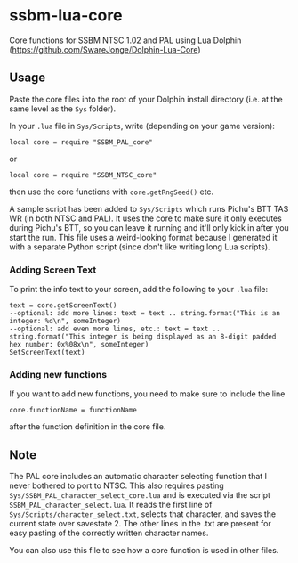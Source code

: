 # ssbm-lua-core

Core functions for SSBM NTSC 1.02 and PAL using Lua Dolphin (https://github.com/SwareJonge/Dolphin-Lua-Core)

## Usage

Paste the core files into the root of your Dolphin install directory (i.e. at the same level as the `Sys` folder).

In your `.lua` file in `Sys/Scripts`, write (depending on your game version):

`local core = require "SSBM_PAL_core"` 

or

`local core = require "SSBM_NTSC_core"`

then use the core functions with `core.getRngSeed()` etc.

A sample script has been added to `Sys/Scripts` which runs Pichu's BTT TAS WR (in both NTSC and PAL). It uses the core to make sure it only executes during Pichu's BTT, so you can leave it running and it'll only kick in after you start the run. This file uses a weird-looking format because I generated it with a separate Python script (since don't like writing long Lua scripts).

### Adding Screen Text

To print the info text to your screen, add the following to your `.lua` file:

```
text = core.getScreenText()
--optional: add more lines: text = text .. string.format("This is an integer: %d\n", someInteger)
--optional: add even more lines, etc.: text = text .. string.format("This integer is being displayed as an 8-digit padded hex number: 0x%08x\n", someInteger)
SetScreenText(text)
```
		
### Adding new functions

If you want to add new functions, you need to make sure to include the line

`core.functionName = functionName`

after the function definition in the core file.

## Note

The PAL core includes an automatic character selecting function that I never bothered to port to NTSC. This also requires pasting `Sys/SSBM_PAL_character_select_core.lua` and is executed via the script `SSBM_PAL_character_select.lua`. It reads the first line of `Sys/Scripts/character_select.txt`, selects that character, and saves the current state over savestate 2. The other lines in the .txt are present for easy pasting of the correctly written character names.

You can also use this file to see how a core function is used in other files.
